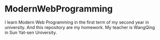# ModernWebProgramming
I learn Modern Web Programming in the first term of my second year in university.
And this repository are my homework. 
My teacher is WangQing in Sun Yat-sen University.
